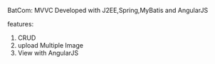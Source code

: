 BatCom: MVVC
Developed with J2EE,Spring,MyBatis and AngularJS


features:

1. CRUD
2. upload Multiple Image
3. View with AngularJS